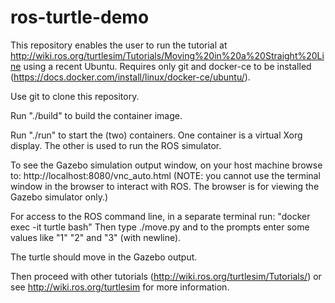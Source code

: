 # ros-turtle-demo

This repository enables the user to run the tutorial at http://wiki.ros.org/turtlesim/Tutorials/Moving%20in%20a%20Straight%20Line
using a recent Ubuntu.
Requires only git and docker-ce to be installed (https://docs.docker.com/install/linux/docker-ce/ubuntu/).

Use git to clone this repository.

Run "./build" to build the container image.

Run "./run" to start the (two) containers. One container is a virtual Xorg display. The other is used to run the ROS simulator.

To see the Gazebo simulation output window, on your host machine browse to:
http://localhost:8080/vnc_auto.html
(NOTE: you cannot use the terminal window in the browser to interact with ROS. The browser is for viewing the Gazebo simulator only.)

For access to the ROS command line, in a separate terminal run: "docker exec -it turtle bash"
Then type ./move.py and to the prompts enter some values like "1" "2" and "3" (with newline).

The turtle should move in the Gazebo output.

Then proceed with other tutorials
(http://wiki.ros.org/turtlesim/Tutorials/)
or
see http://wiki.ros.org/turtlesim for more information.
